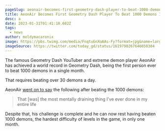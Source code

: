 ```yaml
---
pageSlug: aeonair-becomes-first-geometry-dash-player-to-beat-1000-demons-in-a-month
title: AeonAir Becomes First Geometry Dash Player To Beat 1000 Demons In A Month
desc: a
date: 2023-01-31T01:41:10.602Z
tags:
  - news
author: moldymacaronix
image: https://pbs.twimg.com/media/FnqtuGnXoAAs-Fy?format=jpg&name=large
imageSource: https://twitter.com/today_gd/status/1619798267646050304
---
```

The famous Geometry Dash YouTuber and extreme demon player AeonAir has achieved a world record in Geometry Dash, being the first person ever to beat 1000 demons in a single month.

That requires beating over 30 demons a day.

AeonAir [went on to say](https://www.youtube.com/watch?v=bEouSR4ELPs) the following after beating the 1000 demons:

> That [was] the most mentally draining thing I've ever done in my entire life

Despite that, his challenge is complete and he can now rest having beaten 1000 demons, the hardest difficulty of levels in the game, in only one month.